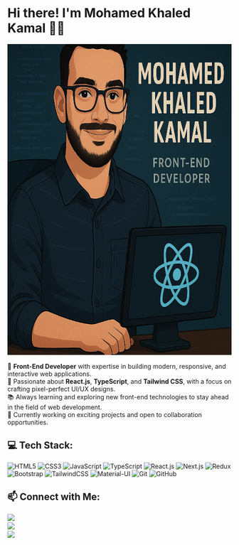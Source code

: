 # Hi there! I'm Mohamed Khaled Kamal 👋🏼

<img src="./Mohamed-Khaled-Developer.png" alt="mypic" width="100%" height="700" />

🚀 **Front-End Developer** with expertise in building modern, responsive, and interactive web applications.  
🎨 Passionate about **React.js**, **TypeScript**, and **Tailwind CSS**, with a focus on crafting pixel-perfect UI/UX designs.  
📚 Always learning and exploring new front-end technologies to stay ahead in the field of web development.  
💼 Currently working on exciting projects and open to collaboration opportunities.

## 💻 Tech Stack:
![HTML5](https://img.shields.io/badge/HTML5-FF5733?style=for-the-badge&logo=html5&logoColor=white)
![CSS3](https://img.shields.io/badge/CSS3-0066B8?style=for-the-badge&logo=css3&logoColor=white)
![JavaScript](https://img.shields.io/badge/JavaScript-F7DF1E?style=for-the-badge&logo=javascript&logoColor=black)
![TypeScript](https://img.shields.io/badge/TypeScript-3178C6?style=for-the-badge&logo=typescript&logoColor=white)
![React.js](https://img.shields.io/badge/React.js-61DAFB?style=for-the-badge&logo=react&logoColor=black)
![Next.js](https://img.shields.io/badge/Next.js-000000?style=for-the-badge&logo=next.js&logoColor=white)
![Redux](https://img.shields.io/badge/Redux-764ABC?style=for-the-badge&logo=redux&logoColor=white)
![Bootstrap](https://img.shields.io/badge/Bootstrap-563D7C?style=for-the-badge&logo=bootstrap&logoColor=white)
![TailwindCSS](https://img.shields.io/badge/TailwindCSS-06B6D4?style=for-the-badge&logo=tailwind-css&logoColor=white)
![Material-UI](https://img.shields.io/badge/Material%20UI-0081CB?style=for-the-badge&logo=material-ui&logoColor=white)
![Git](https://img.shields.io/badge/Git-F05032?style=for-the-badge&logo=git&logoColor=white)
![GitHub](https://img.shields.io/badge/GitHub-181717?style=for-the-badge&logo=github&logoColor=white)


## 📫 Connect with Me:
<a href="https://www.linkedin.com/in/mohamed-khaled-774549219">
  <img src="https://img.shields.io/badge/-LinkedIn-0A66C2?style=flat&logo=linkedin&logoColor=white" height="35" />
</a>
<br/>
<a href="mailto:mo7med.khaled22@gmail.com">
  <img src="https://img.shields.io/badge/-Email-D14836?style=flat&logo=gmail&logoColor=white" height="35" />
</a>
<br/>
<a href="https://github.com/Mohamed-Khaled-Kamal">
  <img src="https://img.shields.io/badge/-GitHub-181717?style=flat&logo=github&logoColor=white" height="35" />
</a>

